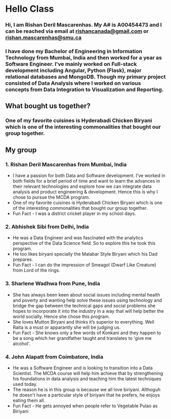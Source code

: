 # Hello Class

### Hi, I am Rishan Deril Mascarenhas. My A# is A00454473 and I can be reached via email at rishancanada@gmail.com or rishan.mascarenhas@smu.ca
### I have done my Bachelor of Engineering in Information Technology from Mumbai, India and then worked for a year as Software Engineer. I've mainly worked on Full-stack development including Angular, Python (Flask), major relational databases and MongoDB. Though my primary project consisted of Data Analysis where I worked on various concepts from Data Integration to Visualization and Reporting.


## What bought us together?
### One of my favorite cuisines is Hyderabadi Chicken Biryani which is one of the interesting commonalities that bought our group together.


## My group 
### 1. Rishan Deril Mascarenhas from Mumbai, India
* I have a passion for both Data and Software development. I’ve worked in both fields for a brief period of time and want to learn the advances in their relevant technologies and explore how we can integrate data analysis and product engineering & development. Hence this is why I chose to pursue the MCDA program.
* One of my favorite cuisines is Hyderabadi Chicken Biryani which is one of the interesting commonalities that bought our group together.
* Fun Fact - I was a district cricket player in my school days.

### 2. Abhishek Sibi from Delhi, India
* He was a Data Engineer and was fascinated with the analytics perspective of the Data Science field. So to explore this he took this program.
* He too likes biryani specially the Malabar Style Biryani which his Dad prepares.
* Fun Fact - I can do the impression of Smeagol (Dwarf Like Creature) from Lord of the rings.

### 3. Sharlene Wadhwa from Pune, India
* She has always been keen about social issues including mental health and poverty and wanting help solve these issues using technology and bridge the gap between the technical gaps and social problems she hopes to incorporate it into the industry in a way that will help better the world socially. Hence she chose this program.
* She loves Mutton Biryani and thinks it’s superior to everything. Well Raita is a must or apparantly she will be judging us. 
* Fun Fact - She knows only a few words of Konkani and they happen to be a song which her grandfather taught and translates to 'give me alcohol'.

### 4. John Alapatt from Coimbatore, India
* He was a Software Engineer and is looking to transition into a Data Scientist. The MCDA course will help him achieve that by strengthening his foundations in data analysis and teaching him the latest techniques used today.
* The reason he is in this group is because we all love biriyani. Althoguh he doesn't have a particular style of biriyani that he prefers, he enjoys eating them all.
* Fun Fact - He gets annoyed when people refer to Vegetable Pulao as Biriyani

